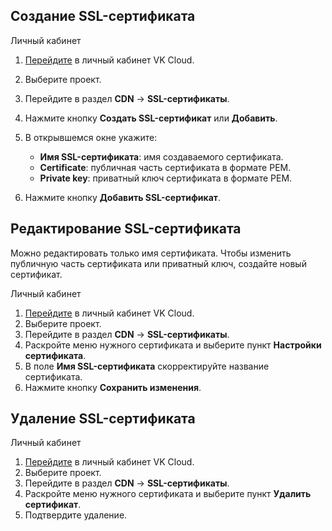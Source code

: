 ## Создание SSL-сертификата

<tabs>
<tablist>
<tab>Личный кабинет</tab>
</tablist>
<tabpanel>

1. [Перейдите](https://mcs.mail.ru/app/) в личный кабинет VK Cloud.
1. Выберите проект.
1. Перейдите в раздел **CDN** → **SSL-сертификаты**.
1. Нажмите кнопку **Создать SSL-сертификат** или **Добавить**.
1. В открывшемся окне укажите:

   - **Имя SSL-сертификата**: имя создаваемого сертификата.
   - **Certificate**: публичная часть сертификата в формате PEM.
   - **Private key**: приватный ключ сертификата в формате PEM.

1. Нажмите кнопку **Добавить SSL-сертификат**.

</tabpanel>
</tabs>

## Редактирование SSL-сертификата

<warn>

Можно редактировать только имя сертификата. Чтобы изменить публичную часть сертификата или приватный ключ, создайте новый сертификат.

</warn>

<tabs>
<tablist>
<tab>Личный кабинет</tab>
</tablist>
<tabpanel>

1. [Перейдите](https://mcs.mail.ru/app/) в личный кабинет VK Cloud.
1. Выберите проект.
1. Перейдите в раздел **CDN** → **SSL-сертификаты**.
1. Раскройте меню нужного сертификата и выберите пункт **Настройки сертификата**.
1. В поле **Имя SSL-сертификата** скорректируйте название сертификата.
1. Нажмите кнопку **Сохранить изменения**.

</tabpanel>
</tabs>

## Удаление SSL-сертификата

<tabs>
<tablist>
<tab>Личный кабинет</tab>
</tablist>
<tabpanel>

1. [Перейдите](https://mcs.mail.ru/app/) в личный кабинет VK Cloud.
1. Выберите проект.
1. Перейдите в раздел **CDN** → **SSL-сертификаты**.
1. Раскройте меню нужного сертификата и выберите пункт **Удалить сертификат**.
1. Подтвердите удаление.

</tabpanel>
</tabs>
